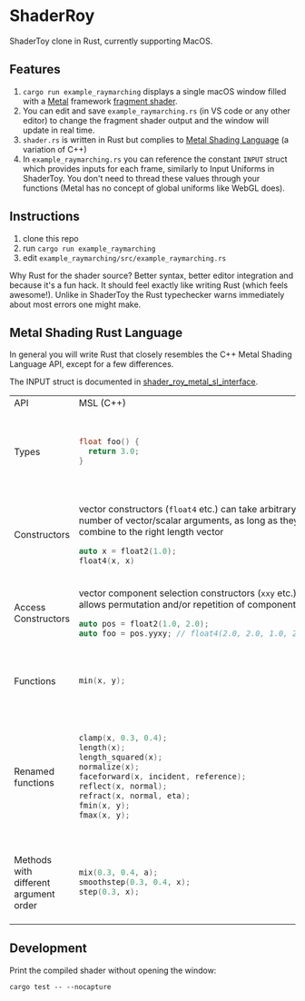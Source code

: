 # ShaderRoy

ShaderToy clone in Rust, currently supporting MacOS.

## Features

1. `cargo run example_raymarching` displays a single macOS window filled with a [Metal](https://developer.apple.com/metal/) framework [fragment shader](https://developer.apple.com/documentation/metal/using_a_render_pipeline_to_render_primitives#3682806).
2. You can edit and save `example_raymarching.rs` (in VS code or any other editor) to change the fragment shader output and the window will update in real time.
3. `shader.rs` is written in Rust but complies to [Metal Shading Language](https://developer.apple.com/metal/Metal-Shading-Language-Specification.pdf) (a variation of C++)
4. In `example_raymarching.rs` you can reference the constant `INPUT` struct which provides inputs for each frame, similarly to Input Uniforms in ShaderToy. You don't need to thread these values through your functions (Metal has no concept of global uniforms like WebGL does).

## Instructions

1. clone this repo
2. run `cargo run example_raymarching`
3. edit `example_raymarching/src/example_raymarching.rs`

Why Rust for the shader source? Better syntax, better editor integration and because it's a fun hack. It should feel exactly like writing Rust (which feels awesome!). Unlike in ShaderToy the Rust typechecker warns immediately about most errors one might make.

## Metal Shading Rust Language

In general you will write Rust that closely resembles the C++ Metal Shading Language API, except for a few differences.

The INPUT struct is documented in [shader_roy_metal_sl_interface](shader_roy_metal_sl_interface/src/shader_roy_metal_sl_interface.rs).

<table>
<tr>
<td> API </td> <td> MSL (C++) </td> <td> Rust </td>
</tr>

<tr>
<td> Types </td>
<td>

```cpp
float foo() {
  return 3.0;
}
```

</td>
<td>

All the standard types from MSL are capitalized to follow Rust conventions.

```rust
fn foo() -> Float {
  3.0
}
```

</td>
</tr>

<tr>
<td> Constructors </td>
<td>

vector constructors (`float4` etc.) can take arbitrary number of vector/scalar arguments, as long as they combine to the right length vector

```cpp
auto x = float2(1.0);
float4(x, x)
```

</td>
<td>

In Rust you need to call these as methods:

```rust
let x = 1.0.float2();
(x, x).float4()
```

</td>
</tr>

<tr>
<td> Access Constructors </td>
<td>

vector component selection constructors (`xxy` etc.) allows permutation and/or repetition of components:

```cpp
auto pos = float2(1.0, 2.0);
auto foo = pos.yyxy; // float4(2.0, 2.0, 1.0, 2.0)
```

</td>
<td>

In Rust you need to call these as methods:

```rust
let pos = float2(1.0, 2.0);
let foo = pos.yyxy(); // float4(2.0, 2.0, 1.0, 2.0)
```

</td>
</tr>

<tr>
<td> Functions </td>
<td>

```cpp
min(x, y);
```

</td>
<td>

Math, geometric, common functions need to be called as methods

```rust
x.min(y)
```

</td>
</tr>

<tr>
<td> Renamed functions </td>
<td>

```cpp
clamp(x, 0.3, 0.4);
length(x);
length_squared(x);
normalize(x);
faceforward(x, incident, reference);
reflect(x, normal);
refract(x, normal, eta);
fmin(x, y);
fmax(x, y);
```

</td>
<td>

Names follow [vek](https://docs.rs/vek/0.13.1/vek/vec/repr_c/vec3/struct.Vec3.html)

```rust
x.clamped(0.3, 0.4);
x.magnitude();
x.magnitude_squared();
x.normalized();
x.face_forward(incident, reference);
x.reflected(normal);
x.refracted(normal, eta);
x.min(y);
x.max(y);
```

</td>
</tr>

<tr>
<td> Methods with different argument order </td>
<td>

```cpp
mix(0.3, 0.4, a);
smoothstep(0.3, 0.4, x);
step(0.3, x);
```

</td>
<td>

When one argument is special from the others it is used as the receiver of the method call.

```rust
a.mix(0.3, 0.4);
x.smoothstep(0.3, 0.4);
x.step(0.3);
```

</td>
</tr>

</table>

## Development

Print the compiled shader without opening the window:

```
cargo test -- --nocapture
```
